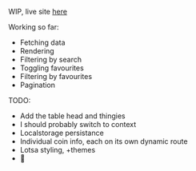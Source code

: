 WIP, live site [here](https://ars-futura-nextjs-crypto-tracker.vercel.app/)

Working so far:
- Fetching data
- Rendering
- Filtering by search
- Toggling favourites
- Filtering by favourites
- Pagination

TODO:
- Add the table head and thingies
- I should probably switch to context
- Localstorage persistance
- Individual coin info, each on its own dynamic route
- Lotsa styling, +themes
- 🤔
